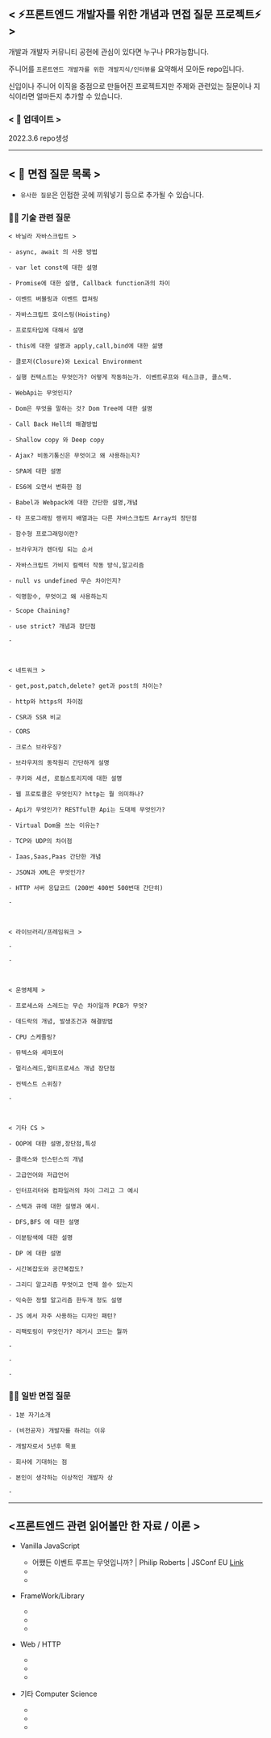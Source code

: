 ## < ⚡프론트엔드 개발자를 위한 개념과 면접 질문 프로젝트⚡ >


개발과 개발자 커뮤니티 공헌에 관심이 있다면 누구나 PR가능합니다. 

주니어를 `프론트엔드 개발자를 위한 개발지식/인터뷰를` 요약해서 모아둔 repo입니다.

신입이나 주니어 이직을 중점으로 만들어진 프로젝트지만 주제와 관련있는 질문이나 지식이라면 얼마든지 추가할 수 있습니다.


### < 📣 업데이트 >


2022.3.6 repo생성

***    

## < 🔎 면접 질문 목록 >

* `유사한 질문`은 인접한 곳에 끼워넣기 등으로 추가될 수 있습니다.


### 👨‍💻 기술 관련 질문  
    
    < 바닐라 자바스크립트 >
    
    - async, await 의 사용 방법
    
    - var let const에 대한 설명
    
    - Promise에 대한 설명, Callback function과의 차이
    
    - 이벤트 버블링과 이벤트 캡쳐링
    
    - 자바스크립트 호이스팅(Hoisting)
    
    - 프로토타입에 대해서 설명
    
    - this에 대한 설명과 apply,call,bind에 대한 섦명
    
    - 클로저(Closure)와 Lexical Environment
    
    - 실행 컨텍스트는 무엇인가? 어떻게 작동하는가. 이벤트루프와 테스크큐, 콜스택.
    
    - WebApi는 무엇인지?
    
    - Dom은 무엇을 말하는 것? Dom Tree에 대한 설명
    
    - Call Back Hell의 해결방법
    
    - Shallow copy 와 Deep copy
    
    - Ajax? 비동기통신은 무엇이고 왜 사용하는지?
    
    - SPA에 대한 설명
    
    - ES6에 오면서 변화한 점
    
    - Babel과 Webpack에 대한 간단한 설명,개념
    
    - 타 프로그래밍 랭귀지 배열과는 다른 자바스크립트 Array의 장단점 
    
    - 함수형 프로그래밍이란?
    
    - 브라우저가 렌더링 되는 순서
    
    - 자바스크립트 가비지 컬렉터 작동 방식,알고리즘
    
    - null vs undefined 무슨 차이인지?
    
    - 익명함수, 무엇이고 왜 사용하는지
    
    - Scope Chaining?
    
    - use strict? 개념과 장단점
    
    -
    
    
    
    < 네트워크 >
    
    - get,post,patch,delete? get과 post의 차이는?
    
    - http와 https의 차이점
    
    - CSR과 SSR 비교
    
    - CORS
    
    - 크로스 브라우징?
    
    - 브라우저의 동작원리 간단하게 설명
    
    - 쿠키와 세션, 로컬스토리지에 대한 설명
    
    - 웹 프로토콜은 무엇인지? http는 뭘 의미하나?
    
    - Api가 무엇인가? RESTful한 Api는 도대체 무엇인가?
    
    - Virtual Dom을 쓰는 이유는?
    
    - TCP와 UDP의 차이점
    
    - Iaas,Saas,Paas 간단한 개념
    
    - JSON과 XML은 무엇인가?
    
    - HTTP 서버 응답코드 (200번 400번 500번대 간단히)
    
    - 
    
    
    
    < 라이브러리/프레임워크 >
    
    - 
    
    -
    
        
    
    < 운영체제 >
    
    - 프로세스와 스레드는 무슨 차이일까 PCB가 무엇?
    
    - 데드락의 개념, 발생조건과 해결방법
    
    - CPU 스케줄링?
    
    - 뮤텍스와 세마포어
    
    - 멀리스레드,멀티프로세스 개념 장단점
    
    - 컨텍스트 스위칭?
    
    -
    
    
    
    < 기타 CS >
    
    - OOP에 대한 설명,장단점,특성
    
    - 클래스와 인스턴스의 개념
    
    - 고급언어와 저급언어
    
    - 인터프리터와 컴파일러의 차이 그리고 그 예시
    
    - 스택과 큐에 대한 설명과 예시.
    
    - DFS,BFS 에 대한 설명
    
    - 이분탐색에 대한 설명
    
    - DP 에 대한 설명
    
    - 시간복잡도와 공간복잡도?
    
    - 그리디 알고리즘 무엇이고 언제 쓸수 있는지
    
    - 익숙한 정렬 알고리즘 한두개 정도 설명
    
    - JS 에서 자주 사용하는 디자인 패턴?
    
    - 리팩토링이 무엇인가? 레거시 코드는 뭘까
    
    -
    
    -
    
    -
    
   

### 👩‍💻 일반 면접 질문  
    
    - 1분 자기소개
    
    - (비전공자) 개발자를 하려는 이유
    
    - 개발자로서 5년후 목표
    
    - 회사에 기대하는 점
    
    - 본인이 생각하는 이상적인 개발자 상
    
    -

    
    

    
    
***    

## <프론트엔드 관련 읽어볼만 한 자료 / 이론 >


- Vanilla JavaScript
    
    - 어쨌든 이벤트 루프는 무엇입니까? | Philip Roberts | JSConf EU [Link](https://www.youtube.com/watch?v=8aGhZQkoFbQ&ab_channel=JSConf)
    -
    -

- FrameWork/Library
        
    -
    -
    -

- Web / HTTP
    
    -
    -
    -

- 기타 Computer Science
    
    -
    -
    -


